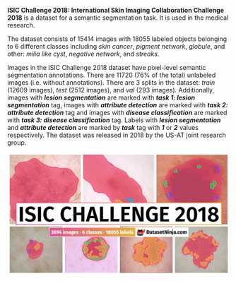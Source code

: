 **ISIC Challenge 2018: International Skin Imaging Collaboration Challenge 2018** is a dataset for a semantic segmentation task. It is used in the medical research. 

The dataset consists of 15414 images with 18055 labeled objects belonging to 6 different classes including *skin cancer*, *pigment network*, *globule*, and other: *milia like cyst*, *negative network*, and *streaks*.

Images in the ISIC Challenge 2018 dataset have pixel-level semantic segmentation annotations. There are 11720 (76% of the total) unlabeled images (i.e. without annotations). There are 3 splits in the dataset: *train* (12609 images), *test* (2512 images), and *val* (293 images). Additionally, images with ***lesion segmentation*** are marked with ***task 1: lesion segmentation*** tag, images with ***attribute detection*** are marked with ***task 2: attribute detection*** tag and images with ***disease classification*** are marked with ***task 3: disease classification*** tag. Labels with ***lesion segmentation*** and ***attribute detection*** are marked by ***task*** tag with ***1*** or ***2*** values respectively. The dataset was released in 2018 by the US-AT joint research group.

<img src="https://github.com/dataset-ninja/isic-challenge-2018/raw/main/visualizations/poster.png">
